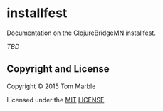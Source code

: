 # installfest

Documentation on the ClojureBridgeMN installfest.

_TBD_

## Copyright and License

Copyright © 2015 Tom Marble

Licensed under the [MIT](http://opensource.org/licenses/MIT) [LICENSE](LICENSE)
